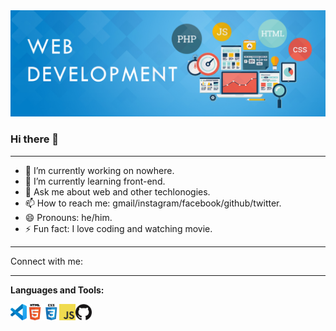 <img src="https://raw.githubusercontent.com/alihasanli/alihasanli/master/webbanner.jpg" alt="banner that says Ali Hasanli - web developer">

### Hi there 👋

<hr />

- 🔭 I’m currently working on nowhere.
- 🌱 I’m currently learning front-end.
- 💬 Ask me about web and other techlonogies.
- 📫 How to reach me: gmail/instagram/facebook/github/twitter.
- 😄 Pronouns: he/him.
- ⚡ Fun fact: I love coding and watching movie.

<hr />

Connect with me:

<hr />

**Languages and Tools:** 

<img align="left" alt="Visual Studio Code" width="26px" src="https://raw.githubusercontent.com/github/explore/80688e429a7d4ef2fca1e82350fe8e3517d3494d/topics/visual-studio-code/visual-studio-code.png" />
<img align="left" alt="HTML5" width="26px" src="https://raw.githubusercontent.com/github/explore/80688e429a7d4ef2fca1e82350fe8e3517d3494d/topics/html/html.png" />
<img align="left" alt="CSS3" width="26px" src="https://raw.githubusercontent.com/github/explore/80688e429a7d4ef2fca1e82350fe8e3517d3494d/topics/css/css.png" />
<img align="left" alt="JavaScript" width="26px" src="https://raw.githubusercontent.com/github/explore/80688e429a7d4ef2fca1e82350fe8e3517d3494d/topics/javascript/javascript.png" />
<img align="left" alt="GitHub" width="26px" src="https://raw.githubusercontent.com/github/explore/78df643247d429f6cc873026c0622819ad797942/topics/github/github.png" />
